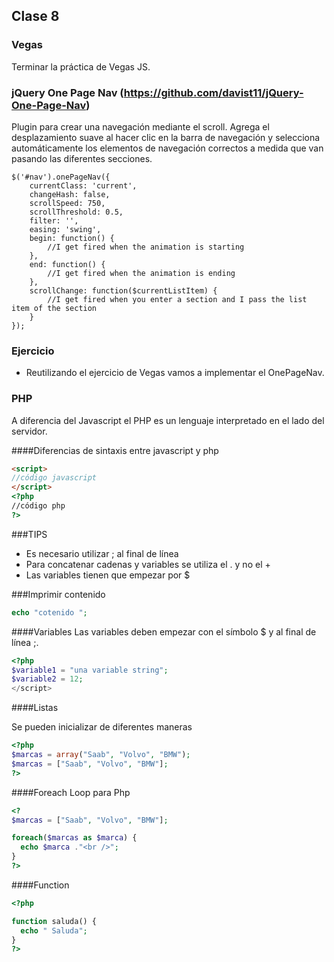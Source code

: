 

## Clase 8

### Vegas

Terminar la práctica de Vegas JS.


### jQuery One Page Nav (https://github.com/davist11/jQuery-One-Page-Nav)

Plugin para crear una navegación mediante el scroll. Agrega el desplazamiento suave al hacer clic en la barra de navegación y selecciona automáticamente los elementos de navegación correctos a medida que van pasando las diferentes secciones.

```
$('#nav').onePageNav({
    currentClass: 'current',
    changeHash: false,
    scrollSpeed: 750,
    scrollThreshold: 0.5,
    filter: '',
    easing: 'swing',
    begin: function() {
        //I get fired when the animation is starting
    },
    end: function() {
        //I get fired when the animation is ending
    },
    scrollChange: function($currentListItem) {
        //I get fired when you enter a section and I pass the list item of the section
    }
});
```

### Ejercicio
  - Reutilizando el ejercicio de Vegas vamos a implementar el OnePageNav.


### PHP

A diferencia del Javascript el PHP es un lenguaje interpretado en el lado del servidor.

####Diferencias de sintaxis entre javascript y php
```html
<script>
//código javascript
</script>
<?php
//código php
?>
```
###TIPS

- Es necesario utilizar ; al final de línea
- Para concatenar cadenas y variables se utiliza el . y no el +
- Las variables tienen que empezar por $

###Imprimir contenido
```php
echo "cotenido ";
```

####Variables
Las variables deben empezar con el símbolo $ y al final de línea ;.
```php
<?php
$variable1 = "una variable string";
$variable2 = 12;
</script>
```

####Listas

Se pueden inicializar de diferentes maneras

```php
<?php
$marcas = array("Saab", "Volvo", "BMW");
$marcas = ["Saab", "Volvo", "BMW"];
?>
```

####Foreach
Loop para Php
```php
<?
$marcas = ["Saab", "Volvo", "BMW"];

foreach($marcas as $marca) {
  echo $marca ."<br />";
}
?>
```

####Function

```php
<?php

function saluda() {
  echo " Saluda";
}
?>
